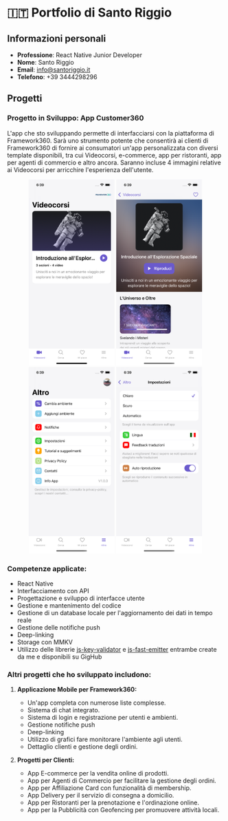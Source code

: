 # 🇮🇹 Portfolio di Santo Riggio

## Informazioni personali

- **Professione**: React Native Junior Developer
- **Nome**: Santo Riggio
- **Email**: info@santoriggio.it
- **Telefono**: +39 3444298296

## Progetti

### Progetto in Sviluppo: App Customer360

L'app che sto sviluppando permette di interfacciarsi con la piattaforma di Framework360. Sarà uno strumento potente che consentirà ai clienti di Framework360 di fornire ai consumatori un'app personalizzata con diversi template disponibili, tra cui Videocorsi, e-commerce, app per ristoranti, app per agenti di commercio e altro ancora. Saranno incluse 4 immagini relative ai Videocorsi per arricchire l'esperienza dell'utente.

<div align="center">
  <img src="assets/customers360/home.png" width="200">
  <img src="assets/customers360/videocourseDetails.png" width="200">
  <img src="assets/customers360/other.png" width="200">
  <img src="assets/customers360/settings.png" width="200">
</div>

### Competenze applicate:

- React Native
- Interfacciamento con API
- Progettazione e sviluppo di interfacce utente
- Gestione e mantenimento del codice
- Gestione di un database locale per l'aggiornamento dei dati in tempo reale
- Gestione delle notifiche push
- Deep-linking
- Storage con MMKV
- Utilizzo delle librerie [js-key-validator](https://github.com/santoriggio/js-key-validator) e [js-fast-emitter](https://github.com/santoriggio/js-fast-emitter) entrambe create da me e disponibili su GigHub


### Altri progetti che ho sviluppato includono:

1. **Applicazione Mobile per Framework360:**
   - Un'app completa con numerose liste complesse.
   - Sistema di chat integrato.
   - Sistema di login e registrazione per utenti e ambienti.
   - Gestione notifiche push
   - Deep-linking
   - Utilizzo di grafici fare monitorare l'ambiente agli utenti.
   - Dettaglio clienti e gestione degli ordini.

2. **Progetti per Clienti:**
   - App E-commerce per la vendita online di prodotti.
   - App per Agenti di Commercio per facilitare la gestione degli ordini.
   - App per Affiliazione Card con funzionalità di membership.
   - App Delivery per il servizio di consegna a domicilio.
   - App per Ristoranti per la prenotazione e l'ordinazione online.
   - App per la Pubblicità con Geofencing per promuovere attività locali.


